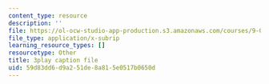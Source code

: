 ```yaml
---
content_type: resource
description: ''
file: https://ol-ocw-studio-app-production.s3.amazonaws.com/courses/9-00sc-introduction-to-psychology-fall-2011/59d83dd6d9a251de8a815e0517b0650d_-cK1og4ElKE.vtt
file_type: application/x-subrip
learning_resource_types: []
resourcetype: Other
title: 3play caption file
uid: 59d83dd6-d9a2-51de-8a81-5e0517b0650d
---
```

